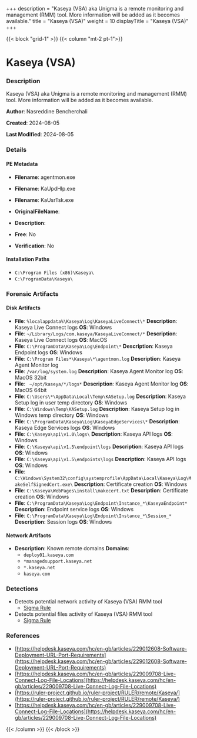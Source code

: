 +++
description = "Kaseya (VSA) aka Unigma is a remote monitoring and management (RMM) tool. More information will be added as it becomes available."
title = "Kaseya (VSA)"
weight = 10
displayTitle = "Kaseya (VSA)"
+++


{{< block "grid-1" >}}
{{< column "mt-2 pt-1">}}

# Kaseya (VSA)


### Description

Kaseya (VSA) aka Unigma is a remote monitoring and management (RMM) tool. More information will be added as it becomes available.


**Author**: Nasreddine Bencherchali

**Created**: 2024-08-05

**Last Modified**: 2024-08-05

### Details


#### PE Metadata
- **Filename**: agentmon.exe
- **Filename**: KaUpdHlp.exe
- **Filename**: KaUsrTsk.exe
- **OriginalFileName**: 
- **Description**: 


- **Free**: No

- **Verification**: No




#### Installation Paths
- `C:\Program Files (x86)\Kaseya\`
- `C:\ProgramData\Kaseya\`

### Forensic Artifacts

#### Disk Artifacts
- **File**: `%localappdata%\Kaseya\Log\KaseyaLiveConnect\*`
  **Description**: Kaseya Live Connect logs
  **OS**: Windows
- **File**: `~/Library/Logs/com.kaseya/KaseyaLiveConnect/*`
  **Description**: Kaseya Live Connect logs
  **OS**: MacOS
- **File**: `C:\ProgramData\Kaseya\Log\Endpoint\*`
  **Description**: Kaseya Endpoint logs
  **OS**: Windows
- **File**: `C:\Program Files*\Kaseya\*\agentmon.log`
  **Description**: Kaseya Agent Monitor log
- **File**: `/var/log/system.log`
  **Description**: Kaseya Agent Monitor log
  **OS**: MacOS 32bit
- **File**: ` ~/opt/kaseya/*/logs*`
  **Description**: Kaseya Agent Monitor log
  **OS**: MacOS 64bit
- **File**: `C:\Users\*\AppData\Local\Temp\KASetup.log`
  **Description**: Kaseya Setup log in user temp directory
  **OS**: Windows
- **File**: `C:\Windows\Temp\KASetup.log`
  **Description**: Kaseya Setup log in Windows temp directory
  **OS**: Windows
- **File**: `C:\ProgramData\Kaseya\Log\KaseyaEdgeServices\*`
  **Description**: Kaseya Edge Services logs
  **OS**: Windows
- **File**: `C:\Kaseya\api\v1.0\logs\`
  **Description**: Kaseya API logs
  **OS**: Windows
- **File**: `C:\Kaseya\api\v1.5\endpoint\logs`
  **Description**: Kaseya API logs
  **OS**: Windows
- **File**: `C:\Kaseya\api\v1.5\endpoints\logs`
  **Description**: Kaseya API logs
  **OS**: Windows
- **File**: `C:\Windows\System32\config\systemprofile\AppData\Local\Kaseya\Log\MakeSelfSignedCert.exe\`
  **Description**: Certificate creation
  **OS**: Windows
- **File**: `C:\Kaseya\WebPages\install\makecert.txt`
  **Description**: Certificate creation
  **OS**: Windows
- **File**: `C:\ProgramData\Kaseya\Log\Endpoint\Instance_*\KaseyaEndpoint*`
  **Description**: Endpoint service logs
  **OS**: Windows
- **File**: `C:\ProgramData\Kaseya\Log\Endpoint\Instance_*\Session_*`
  **Description**: Session logs
  **OS**: Windows



#### Network Artifacts
- **Description**: Known remote domains  **Domains**:
    - `deploy01.kaseya.com`
    - `*managedsupport.kaseya.net`
    - `*.kaseya.net`
    - `kaseya.com`


### Detections
- Detects potential network activity of Kaseya (VSA) RMM tool
  - [Sigma Rule](https://github.com/magicsword-io/LOLRMM/blob/main/detections/sigma/kaseya__vsa__network_sigma.yml)
- Detects potential files activity of Kaseya (VSA) RMM tool
  - [Sigma Rule](https://github.com/magicsword-io/LOLRMM/blob/main/detections/sigma/kaseya__vsa__files_sigma.yml)

### References
- [https://helpdesk.kaseya.com/hc/en-gb/articles/229012608-Software-Deployment-URL-Port-Requirements](https://helpdesk.kaseya.com/hc/en-gb/articles/229012608-Software-Deployment-URL-Port-Requirements)
- [https://helpdesk.kaseya.com/hc/en-gb/articles/229009708-Live-Connect-Log-File-Locations](https://helpdesk.kaseya.com/hc/en-gb/articles/229009708-Live-Connect-Log-File-Locations)
- [https://ruler-project.github.io/ruler-project/RULER/remote/Kaseya/](https://ruler-project.github.io/ruler-project/RULER/remote/Kaseya/)
- [https://helpdesk.kaseya.com/hc/en-gb/articles/229009708-Live-Connect-Log-File-Locations](https://helpdesk.kaseya.com/hc/en-gb/articles/229009708-Live-Connect-Log-File-Locations)



{{< /column >}}
{{< /block >}}
